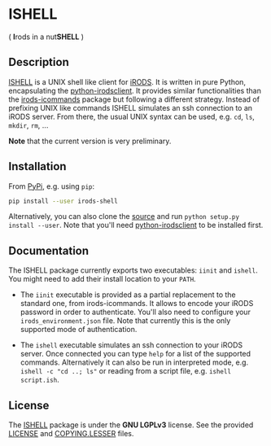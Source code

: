 # ISHELL
( **I**rods in a nut**SHELL** )


## Description

[ISHELL][ISHELL] is a UNIX shell like client for
[iRODS](https://github.com/irods/irods).  It is written in pure Python,
encapsulating the [python-irodsclient][client]. It provides similar
functionalities than the
[irods-icommands](https://github.com/irods/irods_client_icommands) package but
following a different strategy. Instead of prefixing UNIX like commands ISHELL
simulates an ssh connection to an iRODS server. From there, the usual UNIX
syntax can be used, e.g. `cd`, `ls`, `mkdir`, `rm`, ...

**Note** that the current version is very preliminary.


## Installation

From [PyPi](https://pypi.org/project/irods-shell), e.g. using `pip`:
```bash
pip install --user irods-shell

```
Alternatively, you can also clone the [source](https://github.com/niess/ishell)
and run `python setup.py install --user`. Note that you'll need
[python-irodsclient][client] to be installed first.


## Documentation

The ISHELL package currently exports two executables: `iinit` and `ishell`.
You might need to add their install location to your `PATH`.

* The `iinit` executable is provided as a partial replacement to the standard
  one, from irods-icommands. It allows to encode your iRODS password in order
  to authenticate. You'll also need to configure your `irods_environment.json`
  file. Note that currently this is the only supported mode of authentication.

* The `ishell` executable simulates an ssh connection to your iRODS server.
  Once connected you can type `help` for a list of the supported commands.
  Alternatively it can also be run in interpreted mode, e.g.
  `ishell -c "cd ..; ls"` or reading from a script file, e.g.
  `ishell script.ish`.


## License

The [ISHELL][ISHELL] package is under the **GNU LGPLv3** license. See the
provided [LICENSE][LICENSE] and [COPYING.LESSER][COPYING] files.


[client]: https://github.com/irods/python-irodsclient
[ISHELL]: https://github.com/niess/ishell
[LICENSE]: https://github.com/niess/ishell/blob/master/LICENSE
[COPYING]: https://github.com/niess/ishell/blob/master/COPYING.LESSER
